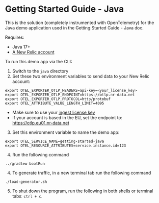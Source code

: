 # Getting Started Guide - Java

This is the solution (completely instrumented with OpenTelemetry) for the Java demo application used in the Getting Started Guide - Java doc. 

Requires:

* Java 17+
* [A New Relic account](https://one.newrelic.com/)

To run this demo app via the CLI:

1. Switch to the `java` directory
2. Set these two environment variables to send data to your New Relic account:
```
export OTEL_EXPORTER_OTLP_HEADERS=api-key=<your_license_key>
export OTEL_EXPORTER_OTLP_ENDPOINT=https://otlp.nr-data.net
export OTEL_EXPORTER_OTLP_PROTOCOL=http/protobuf
export OTEL_ATTRIBUTE_VALUE_LENGTH_LIMIT=4095
```
* Make sure to use your [ingest license key](https://docs.newrelic.com/docs/apis/intro-apis/new-relic-api-keys/#license-key)
* If your account is based in the EU, set the endpoint to: https://otlp.eu01.nr-data.net

3. Set this environment variable to name the demo app:
```
export OTEL_SERVICE_NAME=getting-started-java
export OTEL_RESOURCE_ATTRIBUTES=service.instance.id=123
```

4. Run the following command

```shell
../gradlew bootRun
```

4. To generate traffic, in a new terminal tab run the following command
```shell
./load-generator.sh
```

5. To shut down the program, run the following in both shells or terminal tabs: `ctrl + c`. 
